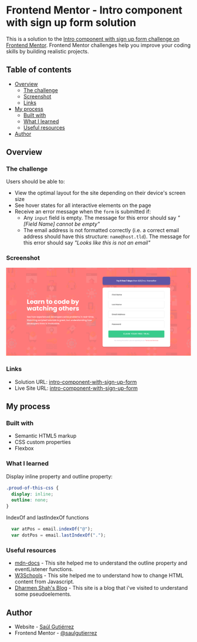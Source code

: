 # Frontend Mentor - Intro component with sign up form solution

This is a solution to the [Intro component with sign up form challenge on Frontend Mentor](https://www.frontendmentor.io/challenges/intro-component-with-signup-form-5cf91bd49edda32581d28fd1). Frontend Mentor challenges help you improve your coding skills by building realistic projects. 

## Table of contents

- [Overview](#overview)
  - [The challenge](#the-challenge)
  - [Screenshot](#screenshot)
  - [Links](#links)
- [My process](#my-process)
  - [Built with](#built-with)
  - [What I learned](#what-i-learned)
  - [Useful resources](#useful-resources)
- [Author](#author)
## Overview

### The challenge

Users should be able to:

- View the optimal layout for the site depending on their device's screen size
- See hover states for all interactive elements on the page
- Receive an error message when the `form` is submitted if:
  - Any `input` field is empty. The message for this error should say *"[Field Name] cannot be empty"*
  - The email address is not formatted correctly (i.e. a correct email address should have this structure: `name@host.tld`). The message for this error should say *"Looks like this is not an email"*

### Screenshot

![](./screenshot.png)

### Links

- Solution URL: [intro-component-with-sign-up-form](https://github.com/saulgutierrez/intro-component-with-signup-form-master)
- Live Site URL: [intro-component-with-sign-up-form](https://admirable-arithmetic-850c61.netlify.app/)

## My process

### Built with

- Semantic HTML5 markup
- CSS custom properties
- Flexbox

### What I learned

Display inline property and outline property:
```css
.proud-of-this-css {
  display: inline;
  outline: none;
}
```
IndexOf and lastIndexOf functions
```js
  var atPos = email.indexOf("@");
  var dotPos = email.lastIndexOf(".");
```

### Useful resources

- [mdn-docs](https://developer.mozilla.org/) - This site helped me to understand the outline property and eventListener functions.
- [W3Schools](https://www.w3schools.com/) - This site helped me to understand how to change HTML content from Javascript.
- [Dharmen Shah's Blog](https://blog.shhdharmen.me/) - This site is a blog that i've visited to understand some pseudoelements.

## Author

- Website - [Saúl Gutiérrez](https://sauladai.netlify.app/)
- Frontend Mentor - [@saulgutierrez](https://www.frontendmentor.io/profile/saulgutierrez)